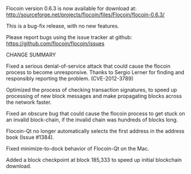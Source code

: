 Flocoin version 0.6.3 is now available for download at:
  http://sourceforge.net/projects/flocoin/files/Flocoin/flocoin-0.6.3/

This is a bug-fix release, with no new features.

Please report bugs using the issue tracker at github:
  https://github.com/flocoin/flocoin/issues

CHANGE SUMMARY

Fixed a serious denial-of-service attack that could cause the
flocoin process to become unresponsive. Thanks to Sergio Lerner
for finding and responsibly reporting the problem. (CVE-2012-3789)

Optimized the process of checking transaction signatures, to
speed up processing of new block messages and make propagating
blocks across the network faster.

Fixed an obscure bug that could cause the flocoin process to get
stuck on an invalid block-chain, if the invalid chain was
hundreds of blocks long.

Flocoin-Qt no longer automatically selects the first address
in the address book (Issue #1384).

Fixed minimize-to-dock behavior of Flocoin-Qt on the Mac.

Added a block checkpoint at block 185,333 to speed up initial
blockchain download.

